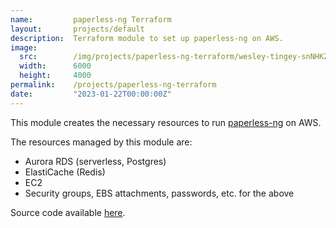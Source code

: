 ```yaml
---
name:         paperless-ng Terraform
layout:       projects/default
description:  Terraform module to set up paperless-ng on AWS.
image:
  src:        /img/projects/paperless-ng-terraform/wesley-tingey-snNHKZ-mGfE-unsplash.jpg
  width:      6000
  height:     4000
permalink:    /projects/paperless-ng-terraform
date:         "2023-01-22T00:00:00Z"
---
```


This module creates the necessary resources to run [paperless-ng](https://paperless-ng.readthedocs.io/en/latest/index.html) on AWS.

The resources managed by this module are:
- Aurora RDS (serverless, Postgres)
- ElastiCache (Redis)
- EC2
- Security groups, EBS attachments, passwords, etc. for the above

Source code available [here](https://github.com/ryanrishi/paperless-ng-terraform).
